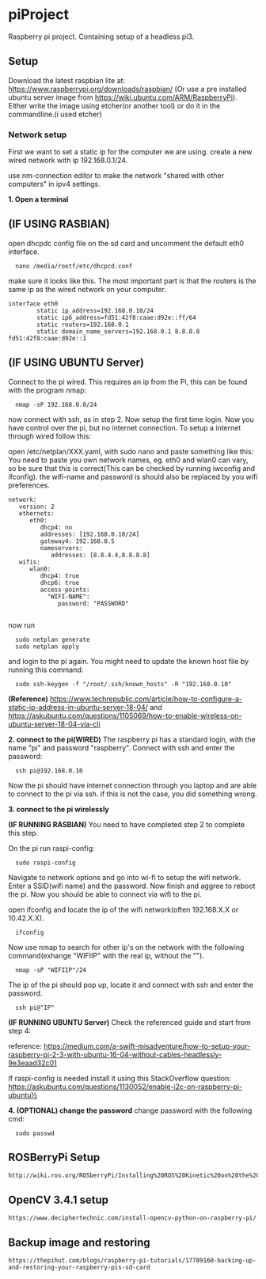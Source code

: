 # piProject
Raspberry pi project. Containing setup of a headless pi3.


## Setup 
Download the latest raspbian lite at: https://www.raspberrypi.org/downloads/raspbian/ (Or use a pre installed ubuntu server image from https://wiki.ubuntu.com/ARM/RaspberryPi).
Either write the image using etcher(or another tool) or do it in the commandline.(i used etcher)

### Network setup
First we want to set a static ip for the computer we are using. create a new wired network with ip 192.168.0.1/24.

use nm-connection editor to make the network "shared with other computers" in ipv4 settings.

__1. Open a terminal__
## (IF USING RASBIAN)
open dhcpdc config file on the sd card and uncomment the default eth0 interface.
```
  nano /media/rootf/etc/dhcpcd.conf
```

make sure it looks like this. The most important part is that the routers is the same ip as the wired network on your computer.
```
interface eth0
        static ip_address=192.168.0.10/24
        static ip6_address=fd51:42f8:caae:d92e::ff/64
        static routers=192.168.0.1
        static domain_name_servers=192.168.0.1 8.8.8.8 fd51:42f8:caae:d92e::1
```
## (IF USING UBUNTU Server)
Connect to the pi wired. This requires an ip from the Pi, this can be found with the program nmap: 
```
  nmap -sP 192.168.0.0/24
```

now connect with ssh, as in step 2. Now setup the first time login. Now you have control over the pi, but no internet connection. To setup a internet through wired follow this: 

open /etc/netplan/XXX.yaml, with sudo nano and paste something like this: 
You need to paste you own network names, eg. eth0 and wlan0 can vary, so be sure that this is correct(This can be checked by running iwconfig and ifconfig). the wifi-name and password is should also be replaced by you wifi preferences.
```
network:
   version: 2
   ethernets:
      eth0:
         dhcp4: no
         addresses: [192.168.0.10/24]
         gateway4: 192.168.0.5
         nameservers:
            addresses: [8.8.4.4,8.8.8.8]
   wifis:
      wlan0:
         dhcp4: true
         dhcp6: true
         access-points:
           "WIFI-NAME":
              password: "PASSWORD"


```

now run 
```
  sudo netplan generate
  sudo netplan apply

```

and login to the pi again. You might need to update the known host file by running this command:
```
  sudo ssh-keygen -f "/root/.ssh/known_hosts" -R "192.168.0.10"
```

__(Reference)__  https://www.techrepublic.com/article/how-to-configure-a-static-ip-address-in-ubuntu-server-18-04/
 and 
 https://askubuntu.com/questions/1105069/how-to-enable-wireless-on-ubuntu-server-18-04-via-cli

__2. connect to the pi(WIRED)__
The raspberry pi has a standard login, with the name "pi" and password "raspberry". 
Connect with ssh and enter the password:
```
  ssh pi@192.168.0.10
```

Now the pi should have internet connection through you laptop and are able to connect to the pi via ssh. if this is not the case, you did something wrong.

__3. connect to the pi wirelessly__

__(IF RUNNING RASBIAN)__
You need to have completed step 2 to complete this step.

On the pi run raspi-config:
```
  sudo raspi-config
```

Navigate to network options and go into wi-fi to setup the wifi network.
Enter a SSID(wifi name) and the password. Now finish and aggree to reboot the pi. 
Now you should be able to connect via wifi to the pi. 

open ifconfig and locate the ip of the wifi network(often 192.168.X.X or 10.42.X.X).
```
  ifconfig
```
Now use nmap to search for other ip's on the network with the following command(exhange "WIFIIP" with the real ip, without the "").
```
  nmap -sP "WIFIIP"/24
```

The ip of the pi should pop up, locate it and connect with ssh and enter the password.

```
  ssh pi@"IP"
```

__(IF RUNNING UBUNTU Server)__
Check the referenced guide and start from step 4:

reference: https://medium.com/a-swift-misadventure/how-to-setup-your-raspberry-pi-2-3-with-ubuntu-16-04-without-cables-headlessly-9e3eaad32c01

If raspi-config is needed install it using this StackOverflow question:
https://askubuntu.com/questions/1130052/enable-i2c-on-raspberry-pi-ubuntu½

__4. (OPTIONAL) change the password__
change password with the following cmd:
```
  sudo passwd
```

## ROSBerryPi Setup
```
http://wiki.ros.org/ROSberryPi/Installing%20ROS%20Kinetic%20on%20the%20Raspberry%20Pi
```

## OpenCV 3.4.1 setup
```
https://www.deciphertechnic.com/install-opencv-python-on-raspberry-pi/
```

## Backup image and restoring
```
https://thepihut.com/blogs/raspberry-pi-tutorials/17789160-backing-up-and-restoring-your-raspberry-pis-sd-card
```
